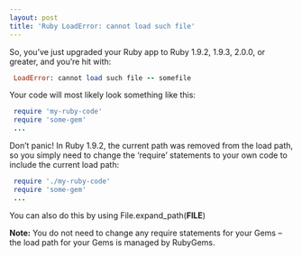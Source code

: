 ```yaml
---
layout: post
title: 'Ruby LoadError: cannot load such file'
---
```


So, you’ve just upgraded your Ruby app to Ruby 1.9.2, 1.9.3, 2.0.0, or greater, and you’re hit with:

``` ruby
 LoadError: cannot load such file -- somefile
```

Your code will most likely look something like this:

``` ruby
 require 'my-ruby-code'
 require 'some-gem'
 ...
```

Don’t panic! In Ruby 1.9.2, the current path was removed from the load path, so you simply need to change the ‘require’ statements to your own code to include the current load path:

``` ruby
 require './my-ruby-code'
 require 'some-gem'
 ...
```

You can also do this by using File.expand_path(__FILE__)

**Note:** You do not need to change any require statements for your Gems – the load path for your Gems is managed by RubyGems.
